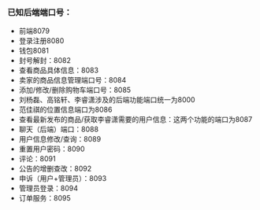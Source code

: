 ### 已知后端端口号：
- 前端8079
- 登录注册8080
- 钱包8081
- 封号解封：8082
- 查看商品具体信息：8083
- 卖家的商品信息管理端口号：8084
- 添加/修改/删除购物车端口号：8085
- 刘杨磊、高铭轩、李睿潇涉及的后端功能端口统一为8000
- 范佳祺的位置信息端口为8086
- 查看最新发布的商品/获取李睿潇需要的用户信息：这两个功能的端口为8087
- 聊天（后端）端口：8088
- 用户信息修改/查询：8089
- 重置用户密码：8090
- 评论：8091
- 公告的增删查改：8092
- 申诉（用户+管理员）：8093
- 管理员登录：8094
- 订单服务：8095
